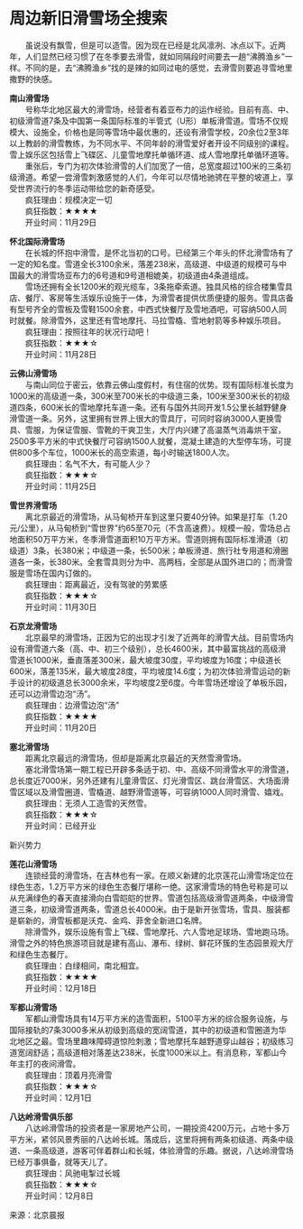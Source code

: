 # 周边新旧滑雪场全搜索  

&emsp;&emsp;虽说没有飘雪，但是可以造雪。因为现在已经是北风凛冽、冰点以下。近两年，人们显然已经习惯了在冬季要去滑雪，就如同隔段时间要去一趟“沸腾渔乡”一样。不同的是，去“沸腾渔乡”找的是辣的如同过电的感觉，去滑雪则要追寻雪地里撒野的快感。  

**南山滑雪场**  
&emsp;&emsp;号称华北地区最大的滑雪场，经营者有着亚布力的运作经验。目前有高、中、初级滑雪道7条及中国第一条国际标准的半管式（U形）单板滑雪道。雪场不仅规模大、设施全，价格也是同等雪场中最优惠的，还设有滑雪学校，20余位2至3年以上教龄的滑雪教练，为不同水平、不同年龄的滑雪爱好者开设不同级别的课程。雪上娱乐区包括雪上飞碟区、儿童雪地摩托单循环道、成人雪地摩托单循环道等。  
&emsp;&emsp;重张后，专门为初次体验滑雪的人们加宽了一倍，总宽度超过100米的三条初级滑道。希望一尝滑雪刺激感觉的人们，今年可以尽情地驰骋在平整的坡道上，享受世界流行的冬季运动带给您的新奇感受。  
&emsp;&emsp;疯狂理由：规模决定一切  
&emsp;&emsp;疯狂指数：★★★★  
&emsp;&emsp;开业时间：11月29日  

**怀北国际滑雪场**  
&emsp;&emsp;在长城的怀抱中滑雪，是怀北当初的口号。已经第三个年头的怀北滑雪场有了一定的知名度。雪道全长3100余米，落差238米，高级道、中级道的规模可与中国最大的滑雪场亚布力的6号道和9号道相媲美，初级道由4条道组成。  
&emsp;&emsp;雪场还拥有全长1200米的观光缆车，3条拖牵索道。独具风格的综合楼集雪具店、餐厅、客房等生活娱乐设施于一体，为滑雪者提供优质便捷的服务。雪具店备有型号齐全的雪板及雪鞋1500余套，中西式快餐厅及雪地酒吧，可容纳500人同时就餐。除滑雪外，这里还有雪地摩托、马拉雪橇、雪地射箭等多种娱乐项目。  
&emsp;&emsp;疯狂理由：按照往年的状况行动吧！  
&emsp;&emsp;疯狂指数：★★★☆  
&emsp;&emsp;开业时间：11月28日  

**云佛山滑雪场**  
&emsp;&emsp;与南山同位于密云，依靠云佛山度假村，有住宿的优势。现有国际标准长度为1000米的高级道一条，300米至700米长的中级道三条，100米至300米长的初级道四条，600米长的雪地摩托车道一条。还有与国外共同开发1.5公里长越野健身滑雪道一条。另外，这里拥有世界上很大的雪具厅，可同时容纳3000人更换雪具、雪服，为保证雪服、雪靴的干爽卫生，大厅内兴建了高温蒸气消毒烘干室，2500多平方米的中式快餐厅可容纳1500人就餐，混凝土建造的大型停车场，可提供800多个车位，1000米长的高空索道，每小时输送1800人次。  
&emsp;&emsp;疯狂理由：名气不大，有可能人少？  
&emsp;&emsp;疯狂指数：★★★☆  
&emsp;&emsp;开业时间：11月25日  

**雪世界滑雪场**  
&emsp;&emsp;离北京最近的滑雪场，从马甸桥开车到这里只要40分钟。如果是打车（1.20元/公里），从马甸桥到“雪世界”约65至70元（不含高速费）。规模一般，雪场总占地面积50万平方米，冬季滑雪道面积10万平方米。雪道则拥有国际标准滑道（初级道）3条，长380米；中级道一条，长500米；单板滑道、旅行社专用道和滑圈道各一条，长380米。全套雪具则分为中、高两档，全部是从国外进口的；而滑雪服是雪场在国内订做的。  
&emsp;&emsp;疯狂理由：距离最近，没有驾驶的劳累感  
&emsp;&emsp;疯狂指数：★★★☆  
&emsp;&emsp;开业时间：11月30日  

**石京龙滑雪场**  
&emsp;&emsp;北京最早的滑雪场，正因为它的出现才引发了近两年的滑雪大战。目前雪场内设有滑雪道六条（高、中、初三个级别），总长4600米，其中最富挑战的高级滑雪道长1000米，垂直落差300米，最大坡度30度，平均坡度为16度；中级道长600米，落差135米，最大坡度28度，平均坡度14.6度；为初次体验滑雪运动的新手设计的初级道总长3000余米，平均坡度2至6度。今年雪场还增设了单板乐园，还可以边滑雪边泡“汤”。  
&emsp;&emsp;疯狂理由：边滑雪边泡“汤”  
&emsp;&emsp;疯狂指数：★★★★  
&emsp;&emsp;开业时间：11月20日  

**塞北滑雪场**  
&emsp;&emsp;距离北京最远的滑雪场，但却是距离北京最近的天然雪滑雪场。  
&emsp;&emsp;塞北滑雪场第一期工程已开辟多条适于初、中、高级不同滑雪水平的滑雪道，总长度近7000米，另外还建有儿童滑雪区、灯光滑雪区、跳台滑雪区、大场面滑雪区域以及滑雪圈道、雪橇道、越野滑雪道等，可容纳1000人同时滑雪、嬉戏。  
&emsp;&emsp;疯狂理由：无须人工造雪的天然雪。  
&emsp;&emsp;疯狂指数：★★★☆  
&emsp;&emsp;开业时间：已经开业  

新兴势力  

**莲花山滑雪场**  
&emsp;&emsp;连锁经营的滑雪场，在吉林也有一家。在顺义新建的北京莲花山滑雪场定位在绿色生态，1.2万平方米的绿色生态餐厅堪称一绝。这家滑雪场的特色号称是可以从充满绿色的春天直接滑向白雪皑皑的世界。雪道包括高级滑雪道两条，中级滑雪道三条，初级滑雪道两条，雪道总长4000米。由于是新开张雪场，雪具、服装都是崭新的，滑雪板都是沃克、金鸡、菲舍全新进口名牌。  
&emsp;&emsp;除滑雪外，娱乐设施有雪上飞碟、雪地摩托、六人雪地足球场、雪地跑马场。滑雪之外的特色旅游项目就是建有高山、瀑布、绿树、鲜花环簇的生态园景观大厅和绿色生态餐厅。  
&emsp;&emsp;疯狂理由：白绿相间，南北相宜。  
&emsp;&emsp;疯狂指数：★★★★  
&emsp;&emsp;开业时间：12月18日  

**军都山滑雪场**  
&emsp;&emsp;军都山滑雪场具有14万平方米的造雪面积，5100平方米的综合服务设施，与国际接轨的7条3000多米从初级到高级的宽阔雪道，其中的初级道和雪圈道为华北地区之最。雪场里趣味障碍道惊险刺激；雪地摩托车越野道穿山越谷；初级练习道宽阔舒适；高级道相对落差达238米，长度1000米以上。有消息称，军都山今年主打的夜间滑雪。  
&emsp;&emsp;疯狂理由：顶着月亮滑雪  
&emsp;&emsp;疯狂指数：★★★☆  
&emsp;&emsp;开业时间：12月1日  

**八达岭滑雪俱乐部**  
&emsp;&emsp;八达岭滑雪场的投资者是一家房地产公司，一期投资4200万元，占地十多万平方米，紧邻风景秀丽的八达岭长城。落成后，这里将拥有两条初级道、两条中级道、一条高级道，游客可伴着群山和长城，体验滑雪的乐趣。据说，八达岭滑雪场已经万事俱备，就等天儿了。  
&emsp;&emsp;疯狂理由：风驰电掣过长城  
&emsp;&emsp;疯狂指数：★★★☆  
&emsp;&emsp;开业时间：12月8日  

来源：北京晨报  